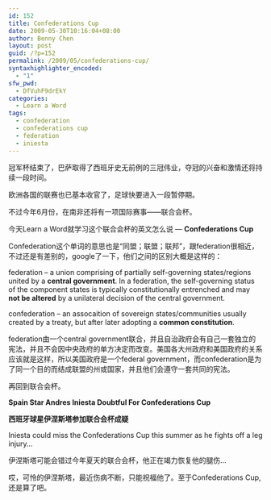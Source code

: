 ```yaml
---
id: 152
title: Confederations Cup
date: 2009-05-30T10:16:04+08:00
author: Benny Chen
layout: post
guid: /?p=152
permalink: /2009/05/confederations-cup/
syntaxhighlighter_encoded:
  - "1"
sfw_pwd:
  - DfVuhF9drEkY
categories:
  - Learn a Word
tags:
  - confederation
  - confederations cup
  - federation
  - iniesta
---
```

冠军杯结束了，巴萨取得了西班牙史无前例的三冠伟业，夺冠的兴奋和激情还将持续一段时间。

欧洲各国的联赛也已基本收官了，足球快要进入一段暂停期。

不过今年6月份，在南非还将有一项国际赛事——联合会杯。

今天Learn a Word就学习这个联合会杯的英文怎么说 &#8212; **Confederations Cup**

Confederation这个单词的意思也是“<span class="trans">同盟；联盟；联邦”，跟federation很相近，不过还是有差别的，google了一下，他们之间的区别大概是这样的：</span>

<span class="trans">federation &#8211; a union comprising of partially self-governing states/regions united by a <strong>central government</strong>. In a federation, the self-governing status of the component states is typically constitutionally entrenched and may <strong>not be altered</strong> by a unilateral decision of the central government.</span>

confederation &#8211; an assocaition of sovereign states/communities usually created by a treaty, but after later adopting a **common constitution**.

<span class="trans">federation由一个central government联合，并且自治政府会有自己一套独立的宪法，并且不会因中央政府的单方决定而改变。美国各大州政府和美国政府的关系应该就是这样，所以美国政府是一个federal government，而</span><span class="trans">confederation是为了同一个目的而结成联盟的州或国家，并且他们会遵守一套共同的宪法。</span>

<span class="trans">再回到联合会杯。</span>

**Spain Star Andres Iniesta Doubtful For Confederations Cup**

**西班牙球星伊涅斯塔参加联合会杯成疑**

Iniesta could miss the Confederations Cup this summer as he fights off a leg injury&#8230;

伊涅斯塔可能会错过今年夏天的联合会杯，他正在竭力恢复他的腿伤&#8230;

哎，可怜的伊涅斯塔，最近伤病不断，只能祝福他了。至于Confederations Cup, 还是算了吧。